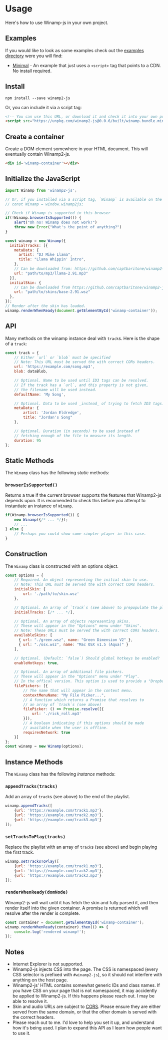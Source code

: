 # Usage

Here's how to use Winamp-js in your own project.

## Examples

If you would like to look as some examples check out the [examples directory](../examples/) were you will find:

* [Minimal](../examples/minimal/) - An example that just uses a `<script>` tag that points to a CDN. No install required.

## Install

```
npm install --save winamp2-js
```

Or, you can include it via a script tag:

```html
<!-- You can use this URL, or download it and check it into your own project -->
<script src="https://unpkg.com/winamp2-js@0.0.6/built/winamp.bundle.min.js"></script>
```

## Create a container

Create a DOM element somewhere in your HTML document. This will eventually contain Winamp2-js.

```html
<div id='winamp-container'></div>
```

## Initialize the JavaScript

```JavaScript
import Winamp from 'winamp2-js';

// Or, if you installed via a script tag, `Winamp` is available on the global `window`:
// const Winamp = window.winamp2js;

// Check if Winamp is supported in this browser
if(!Winamp.browserIsSupported()) {
    alert("Oh no! Winamp does not work!")
    throw new Error("What's the point of anything?")
}

const winamp = new Winamp({
  initialTracks: [{
    metaData: {
      artist: "DJ Mike Llama",
      title: "Llama Whippin' Intro",
    },
    // Can be downloaded from: https://github.com/captbaritone/winamp2-js/raw/master/mp3/llama-2.91.mp3
    url: "path/to/mp3/llama-2.91.mp3"
  }],
  initialSkin: {
    // Can be downloaded from https://github.com/captbaritone/winamp2-js/raw/master/skins/base-2.91.wsz
    url: "path/to/skins/base-2.91.wsz"
  },
});
// Render after the skin has loaded.
winamp.renderWhenReady(document.getElementById('winamp-container'));
```

## API

Many methods on the winamp instance deal with `track`s. Here is the shape of a `track`:

```JavaScript
const track = {
    // Either `url` or `blob` must be specified
    // Note: This URL must be served the with correct CORs headers.
    url: 'https://example.com/song.mp3',
    blob: dataBlob,

    // Optional. Name to be used until ID3 tags can be resolved.
    // If the track has a `url`, and this property is not given,
    // the filename will be used instead.
    defaultName: 'My Song',

    // Optional. Data to be used _instead_ of trying to fetch ID3 tags.
    metaData: {
        artist: 'Jordan Eldredge',
        title: "Jordan's Song"
    },

    // Optional. Duration (in seconds) to be used instead of
    // fetching enough of the file to measure its length.
    duration: 95
};
```

## Static Methods

The `Winamp` class has the following _static_ methods:

### `browserIsSupported()`

Returns a true if the current browser supports the features that Winamp2-js depends upon. It is recomended to check this before you attempt to instantiate an instance of `Winamp`.

```JavaScript
if(Winamp.browserIsSupported()) {
    new Winamp({/* ... */});
    // ...
} else {
    // Perhaps you could show some simpler player in this case.
}
```

## Construction

The `Winamp` class is constructed with an options object.

```JavaScript
const options = {
    // Required. An object representing the initial skin to use.
    // Note: This URL must be served the with correct CORs headers.
    initialSkin: {
        url: './path/to/skin.wsz'
    },

    // Optional. An array of `track`s (see above) to prepopulate the playlist with.
    initialTracks: [/* ... */],

    // Optional. An array of objects representing skins.
    // These will appear in the "Options" menu under "Skins".
    // Note: These URLs must be served the with correct CORs headers.
    availableSkins: [
      { url: "./green.wsz", name: "Green Dimension V2" },
      { url: "./osx.wsz", name: "Mac OSX v1.5 (Aqua)" }
    ],

    // Optional. (Default: `false`) Should global hotkeys be enabled?
    enableHotkeys: true,

    // Optional. An array of additional file pickers.
    // These will appear in the "Options" menu under "Play".
    // In the offical version. This option is used to provide a "Dropbox" file picker.
    filePickers: [{
        // The name that will appear in the context menu.
        contextMenuName: "My File Picker...",
        // A function which returns a Promise that resolves to
        // an array of `track`s (see above)
        filePicker: () => Promise.resolve([{
            url: './rick_roll.mp3'
        }]),
        // A boolean indicating if this options should be made
        // available when the user is offline.
        requiresNetwork: true
    }]
};
const winamp = new Winamp(options);
```

## Instance Methods

The `Winamp` class has the following _instance_ methods:

### `appendTracks(tracks)`

Add an array of `track`s (see above) to the end of the playlist.

```JavaScript
winamp.appendTracks([
    {url: 'https://example.com/track1.mp3'},
    {url: 'https://example.com/track2.mp3'},
    {url: 'https://example.com/track3.mp3'}
]);
```

### `setTracksToPlay(tracks)`

Replace the playlist with an array of `track`s (see above) and begin playing the first track.

```JavaScript
winamp.setTracksToPlay([
    {url: 'https://example.com/track1.mp3'},
    {url: 'https://example.com/track2.mp3'},
    {url: 'https://example.com/track3.mp3'}
]);
```

### `renderWhenReady(domNode)`

Winamp2-js will wait until it has fetch the skin and fully parsed it, and then render itself into the given container. A promise is returned which will resolve after the render is complete.

```JavaScript
const container = document.getElementById('winamp-container');
winamp.renderWhenReady(container).then(() => {
    console.log('rendered winamp!');
});
```

## Notes

* Internet Explorer is not supported.
* Winamp2-js injects CSS into the page. The CSS is namespaced (every CSS selector is prefixed with `#winamp2-js`), so it should not interfere with anything on the host page.
* Winamp2-js' HTML contains somewhat generic IDs and class names. If you have CSS on your page that is not namespaced, it may accidently be applied to Winamp2-js. If this happens please reach out. I may be able to resolve it.
* Skin and audio URLs are subject to [CORS](https://developer.mozilla.org/en-US/docs/Web/HTTP/Access_control_CORS). Please ensure they are either served from the same domain, or that the other domain is served with the correct headers.
* Please reach out to me. I'd love to help you set it up, and understand how it's being used. I plan to expand this API as I learn how people want to use it.
